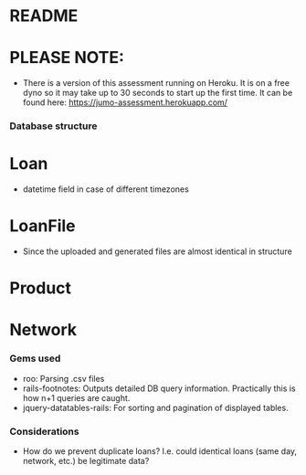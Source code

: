 README
======

# PLEASE NOTE:
* There is a version of this assessment running on Heroku. It is on a free dyno so it may 
take up to 30 seconds to start up the first time. It can be found here: https://jumo-assessment.herokuapp.com/


### Database structure

# Loan
* datetime field in case of different timezones


# LoanFile
* Since the uploaded and generated files are almost identical in structure

# Product

# Network


### Gems used

* roo: Parsing .csv files
* rails-footnotes: Outputs detailed DB query information. Practically this is how n+1 queries are caught.
* jquery-datatables-rails: For sorting and pagination of displayed tables.

### Considerations

* How do we prevent duplicate loans? I.e. could identical loans (same day, network, etc.) be legitimate data? 